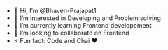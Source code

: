 - 👋 Hi, I’m @Bhaven-Prajapat1
- 👀 I’m interested in Developing and Problem solving 
- 🌱 I’m currently learning Frontend developement 
- 💞️ I’m looking to collaborate on Frontend 
- ⚡ Fun fact: Code and Chai ❤️

<!---
Bhaven-Prajapat1/Bhaven-Prajapat1 is a ✨ special ✨ repository because its `README.md` (this file) appears on your GitHub profile.
You can click the Preview link to take a look at your changes.
--->
